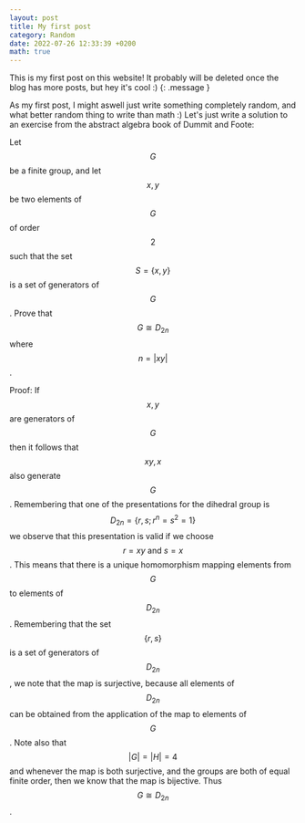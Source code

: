```yaml
---
layout: post
title: My first post
category: Random
date: 2022-07-26 12:33:39 +0200
math: true
---
```


This is my first post on this website! It probably will be deleted once the blog has more posts, but hey it's cool :)
{: .message }

As my first post, I might aswell just write something completely random, and what better random thing to write than math :)
Let's just write a solution to an exercise from the abstract algebra book of Dummit and Foote:

Let $$ G $$ be a finite group, and let $$ x, y $$ be two elements of $$ G $$ of order $$ 2 $$ such that the set $$ S=\{x, y \} $$ is a 
set of generators of $$ G $$. Prove that $$ G \cong D_{2n} $$ where  $$ n = |xy| $$.

Proof:
If $$ x, y $$ are generators of $$ G $$ then it follows that  $$ xy, x $$ also generate  $$ G $$. Remembering that one of the presentations for
the dihedral group is  $$ D_{2n} = \{ r, s ; r^n = s^2 = 1 \} $$ we observe that this presentation is valid if we choose $$ r = xy \text{ and } s = x $$.
This means that there is a unique homomorphism mapping elements from $$ G $$ to elements of $$ D_{2n} $$. Remembering that the set $$\{r, s\} $$ is a set of generators of $$ D_{2n} $$,  we note that the map is surjective, because all elements of $$ D_{2n} $$ can be obtained from the application of the map to elements of $$ G $$ . Note also that $$ |G| = |H| = 4 $$ and whenever the map is both surjective, and the groups are both of equal finite order, then we know that the map is bijective. Thus
$$ G \cong D_{2n} $$.

